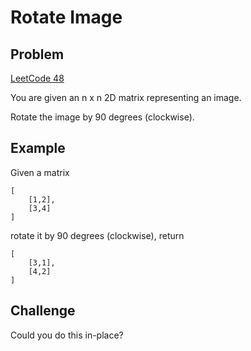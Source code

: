 Rotate Image
===

Problem
-------

[LeetCode 48](https://oj.leetcode.com/problems/rotate-image/)

You are given an n x n 2D matrix representing an image.

Rotate the image by 90 degrees (clockwise).

Example
-------

Given a matrix

    [
        [1,2],
        [3,4]
    ]
    
rotate it by 90 degrees (clockwise), return

    [
        [3,1],
        [4,2]
    ]

Challenge
---------

Could you do this in-place?


